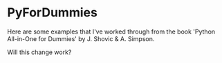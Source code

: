 # PyForDummies
Here are some examples that I've worked through from the book 'Python All-in-One for Dummies' by J. Shovic &amp; A. Simpson.

Will this change work?
